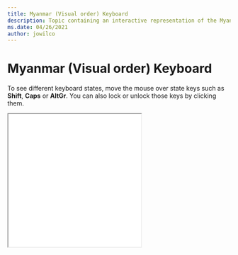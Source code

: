 ```yaml
--- 
title: Myanmar (Visual order) Keyboard 
description: Topic containing an interactive representation of the Myanmar (Visual order) Keyboard 
ms.date: 04/26/2021 
author: jowilco 
--- 
```

 
# Myanmar (Visual order) Keyboard 
 
To see different keyboard states, move the mouse over state keys such as **Shift**, **Caps** or **AltGr**. You can also lock or unlock those keys by clicking them. 
 
<iframe src="kbdmyan_2.html" height="300"></iframe> 
